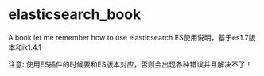 # elasticsearch_book
A book let me remember how to use  elasticsearch 
ES使用说明，基于es1.7版本和ik1.4.1 

注意: 使用ES插件的时候要和ES版本对应，否则会出现各种错误并且解决不了！ 
